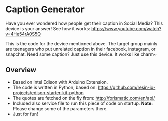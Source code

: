 # Caption Generator

Have you ever wondered how people get their caption in Social Media? This device is your answer! See how it works:
https://www.youtube.com/watch?v=4He54rA0S5Q

This is the code for the device mentioned above. The target group mainly are teenagers who put unrelated caption in their facebook, instagram, or snapchat. Need some caption? Just use this device. It works like charm~

## Overview
* Based on Intel Edison with Arduino Extension. 
* The code is written in Python, based on: https://github.com/resin-io-projects/edison-starter-kit-python
* The quotes are fetched on the fly from: http://forismatic.com/en/api/
* Included also service file to run this piece of code on startup. **Note:** Please change some of the parameters there.
* Just for fun!
